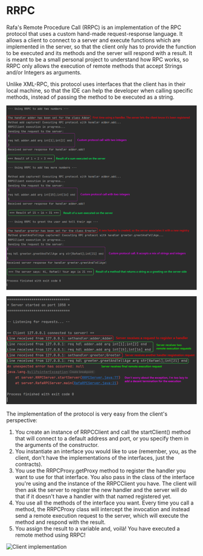 # RRPC
Rafa's Remote Procedure Call (RRPC) is an implementation of the RPC protocol that uses a custom hand-made request-response language. It allows a client to connect to a server and execute functions which are implemented in the server, so that the client only has to provide the function to be executed and its methods and the server will respond with a result. It is meant to be a small personal project to understand how RPC works, so RRPC only allows the execution of remote methods that accept Strings and/or Integers as arguments.

Unlike XML-RPC, this protocol uses interfaces that the client has in their local machine, so that the IDE can help the developer when calling specific methods, instead of passing the method to be executed as a string.

![Client execution](./rrpc_client.jpg)

![Server execution](./rrpc_server.jpg)

The implementation of the protocol is very easy from the client's perspective:

1. You create an instance of RRPCClient and call the startClient() method that will connect to a default address and port, or you specify them in the arguments of the constructor.
2. You instantiate an interface you would like to use (remember, you, as the client, don't have the implementations of the interfaces, just the contracts).
3. You use the RRPCProxy.getProxy method to register the handler you want to use for that interface. You also pass in the class of the interface you're using and the instance of the RRPCClient you have. The client will then ask the server to register the new handler and the server will do that if it doesn't have a handler with that named registered yet.
4. You use all the methods of the interface you want. Every time you call a method, the RRPCProxy class will intercept the invocation and instead send a remote execution request to the server, which will execute the method and respond with the result.
5. You assign the result to a variable and, voilà! You have executed a remote method using RRPC!

![Client implementation](./rrpc_client_implementation.jpg)
